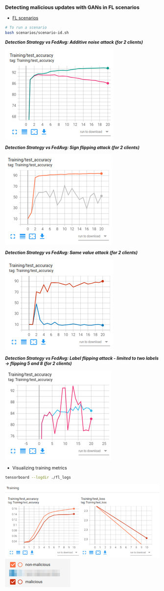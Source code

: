 ### Detecting malicious updates with GANs in FL scenarios

* [FL scenarios](scenarios)

```bash
# To run a scenario
bash scenarios/scenario-id.sh
```
***Detection Strategy vs FedAvg: Additive noise attack (for 2 clients)***

![additive_noise](img/additive-noise-attack.png)

***Detection Strategy vs FedAvg: Sign flipping attack (for 2 clients)***

![sign_flipping](img/sign-flipping-attack.png)

***Detection Strategy vs FedAvg: Same value attack (for 2 clients)***

![same_value](img/same-value-attack.png)

***Detection Strategy vs FedAvg: Label flipping attack - limited to two labels -> flipping 5 and 8 (for 2 clients)***

![label_flipping](img/label-flipping-attack.png)

* Visualizing training metrics
```bash
tensorboard --logdir ./fl_logs
```

![training_metrics](img/training_metrics.png)
![legend](img/legend.png)